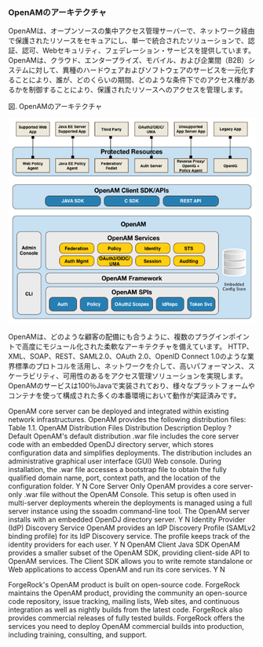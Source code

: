 
### OpenAMのアーキテクチャ

OpenAMは、オープンソースの集中アクセス管理サーバーで、ネットワーク経由で保護されたリソースをセキュアにし、単一で統合されたソリューションで、認証、認可、Webセキュリティ、フェデレーション・サービスを提供しています。
OpenAMは、クラウド、エンタープライズ、モバイル、および企業間（B2B）システムに対して、異種のハードウェアおよびソフトウェアのサービスを一元化することにより、誰が、どのくらいの期間、どのような条件下でのアクセス権があるかを制御することにより、保護されたリソースへのアクセスを管理します。

図. OpenAMのアーキテクチャ

![OpenAMのアーキテクチャ](images/openam-architecture-dpg.png)

OpenAMは、どのような顧客の配備にも合うように、複数のプラグインポイントで高度にモジュール化された柔軟なアーキテクチャを備えています。
HTTP、XML、SOAP、REST、SAML2.0、OAuth 2.0、OpenID Connect 1.0のような業界標準のプロトコルを活用し、ネットワークを介して、高いパフォーマンス、スケーラビリティ、可用性のあるをアクセス管理ソリューションを実現します。
OpenAMのサービスは100％Javaで実装されており、様々なプラットフォームやコンテナを使って構成された多くの本番環境において動作が実証済みです。

OpenAM core server can be deployed and integrated within existing network infrastructures. OpenAM provides the following distribution files:
Table 1.1. OpenAM Distribution Files
Distribution	Description	Deploy ?
Default	OpenAM's default distribution .war file includes the core server code with an embedded OpenDJ directory server, which stores configuration data and simplifies deployments. The distribution includes an administrative graphical user interface (GUI) Web console. During installation, the .war file accesses a bootstrap file to obtain the fully qualified domain name, port, context path, and the location of the configuration folder. 	Y	N
Core Server Only	OpenAM provides a core server-only .war file without the OpenAM Console. This setup is often used in multi-server deployments wherein the deployments is managed using a full server instance using the ssoadm command-line tool. The OpenAM server installs with an embedded OpenDJ directory server. 	Y	N
Identity Provider (IdP) Discovery Service	OpenAM provides an IdP Discovery Profile (SAMLv2 binding profile) for its IdP Discovery service. The profile keeps track of the identity providers for each user. 	Y	N
OpenAM Client Java SDK	OpenAM provides a smaller subset of the OpenAM SDK, providing client-side API to OpenAM services. The Client SDK allows you to write remote standalone or Web applications to access OpenAM and run its core services. 	Y	N

ForgeRock's OpenAM product is built on open-source code. ForgeRock maintains the OpenAM product, providing the community an open-source code repository, issue tracking, mailing lists, Web sites, and continuous integration as well as nightly builds from the latest code. ForgeRock also provides commercial releases of fully tested builds. ForgeRock offers the services you need to deploy OpenAM commercial builds into production, including training, consulting, and support.
